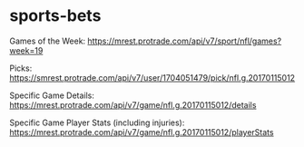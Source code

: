 # sports-bets

Games of the Week:
https://mrest.protrade.com/api/v7/sport/nfl/games?week=19

Picks:
https://smrest.protrade.com/api/v7/user/1704051479/pick/nfl.g.20170115012

Specific Game Details:
https://mrest.protrade.com/api/v7/game/nfl.g.20170115012/details

Specific Game Player Stats (including injuries):
https://mrest.protrade.com/api/v7/game/nfl.g.20170115012/playerStats

